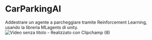 # CarParkingAI
Addestrare un agente a parcheggiare tramite Reinforcement Learning, usando la libreria MLagents di unity.
![Video senza titolo - Realizzato con Clipchamp (8)](https://github.com/livio-24/CarParkingAI/assets/81223405/27c6f374-8c77-49a8-8a21-f6a37aa8e95b)
